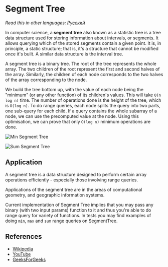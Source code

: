 # Segment Tree

_Read this in other languages:_
[_Русский_](README.ru-RU.md)

In computer science, a **segment tree** also known as a statistic tree 
is a tree data structure used for storing information about intervals, 
or segments. It allows querying which of the stored segments contain 
a given point. It is, in principle, a static structure; that is, 
it's a structure that cannot be modified once it's built. A similar 
data structure is the interval tree.

A segment tree is a binary tree. The root of the tree represents the 
whole array. The two children of the root represent the 
first and second halves of the array. Similarly, the 
children of each node corresponds to the two halves of 
the array corresponding to the node.

We build the tree bottom up, with the value of each node 
being the "minimum" (or any other function) of its children's values. This will 
take `O(n log n)` time. The number 
of operations done is the height of the tree, which 
is `O(log n)`. To do range queries, each node splits the 
query into two parts, one sub-query for each child. 
If a query contains the whole subarray of a node, we 
can use the precomputed value at the node. Using this 
optimisation, we can prove that only `O(log n)` minimum 
operations are done.

![Min Segment Tree](https://www.geeksforgeeks.org/wp-content/uploads/RangeMinimumQuery.png)

![Sum Segment Tree](https://www.geeksforgeeks.org/wp-content/uploads/segment-tree1.png)

## Application

A segment tree is a data structure designed to perform 
certain array operations efficiently - especially those 
involving range queries.

Applications of the segment tree are in the areas of computational geometry, 
and geographic information systems.

Current implementation of Segment Tree implies that you may
pass any binary (with two input params) function to it and 
thus you're able to do range query for variety of functions.
In tests you may find examples of doing `min`, `max` and `sum` range
queries on SegmentTree.
 
## References

- [Wikipedia](https://en.wikipedia.org/wiki/Segment_tree)
- [YouTube](https://www.youtube.com/watch?v=ZBHKZF5w4YU&index=65&list=PLLXdhg_r2hKA7DPDsunoDZ-Z769jWn4R8)
- [GeeksForGeeks](https://www.geeksforgeeks.org/segment-tree-set-1-sum-of-given-range/)
